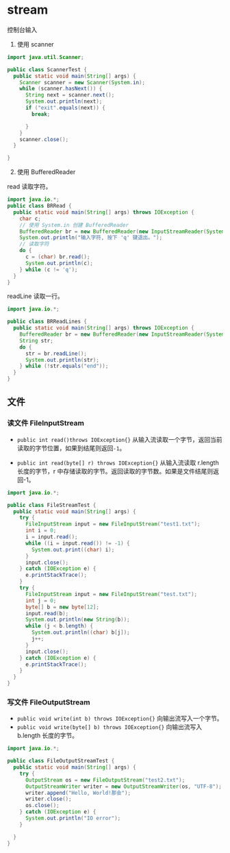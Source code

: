 # stream

控制台输入

1. 使用 scanner

```java
import java.util.Scanner;

public class ScannerTest {
  public static void main(String[] args) {
    Scanner scanner = new Scanner(System.in);
    while (scanner.hasNext()) {
      String next = scanner.next();
      System.out.println(next);
      if ("exit".equals(next)) {
        break;

      }
    }
    scanner.close();
  }

}

```

2. 使用 BufferedReader

read 读取字符。

```java
import java.io.*;
public class BRRead {
  public static void main(String[] args) throws IOException {
    char c;
    // 使用 System.in 创建 BufferedReader
    BufferedReader br = new BufferedReader(new InputStreamReader(System.in));
    System.out.println("输入字符, 按下 'q' 键退出。");
    // 读取字符
    do {
      c = (char) br.read();
      System.out.println(c);
    } while (c != 'q');
  }
}
```

readLine 读取一行。

```java
import java.io.*;

public class BRReadLines {
  public static void main(String[] args) throws IOException {
    BufferedReader br = new BufferedReader(new InputStreamReader(System.in));
    String str;
    do {
      str = br.readLine();
      System.out.println(str);
    } while (!str.equals("end"));
  }
}
```

## 文件

### 读文件 FileInputStream

- `public int read()throws IOException{}` 从输入流读取一个字节，返回当前读取的字节位置，如果到结尾则返回`-1`。

- `public int read(byte[] r) throws IOException{}` 从输入流读取 r.length 长度的字节，r 中存储读取的字节。返回读取的字节数。如果是文件结尾则返回-1。

```java
import java.io.*;

public class FileStreamTest {
  public static void main(String[] args) {
    try {
      FileInputStream input = new FileInputStream("test1.txt");
      int i = 0;
      i = input.read();
      while ((i = input.read()) != -1) {
        System.out.print((char) i);
      }
      input.close();
    } catch (IOException e) {
      e.printStackTrace();
    }
    try {
      FileInputStream input = new FileInputStream("test.txt");
      int j = 0;
      byte[] b = new byte[12];
      input.read(b);
      System.out.println(new String(b));
      while (j < b.length) {
        System.out.println((char) b[j]);
        j++;
      }
      input.close();
    } catch (IOException e) {
      e.printStackTrace();
    }
  }
}
```

### 写文件 FileOutputStream

- `public void write(int b) throws IOException{}` 向输出流写入一个字节。
- `public void write(byte[] b) throws IOException{}` 向输出流写入 b.length 长度的字节。

```java
import java.io.*;

public class FileOutputStreamTest {
  public static void main(String[] args) {
    try {
      OutputStream os = new FileOutputStream("test2.txt");
      OutputStreamWriter writer = new OutputStreamWriter(os, "UTF-8");
      writer.append("Hello, World!那会");
      writer.close();
      os.close();
    } catch (IOException e) {
      System.out.println("IO error");
    }

  }
}
```
